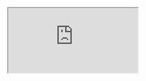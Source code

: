 <!DOCTYPE html>
<html lang="en">
  <head>
    <meta charset="UTF-8">
    <meta name="viewport" content="width=device-width, initial-scale=1.0">
    <meta http-equiv="X-UA-Compatible" content="ie=edge">
    <title>HTML 5 Boilerplate</title>
  </head>
  <body>

<iframe src="https://drive.google.com/file/d/1EO_-tKYZ5-dJYA3qV2IZS0QL5wNXdn1-/view" title="description"></iframe>
  </body>
</html>
